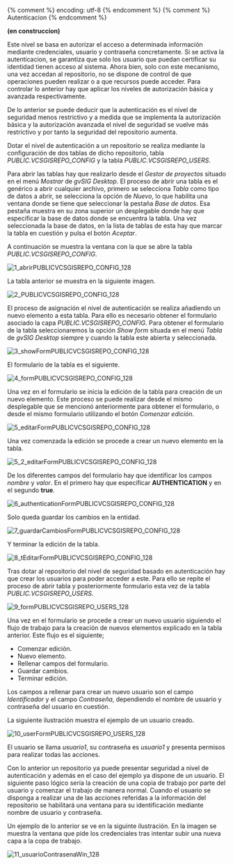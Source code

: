 {% comment %} encoding: utf-8 {% endcomment %}
{% comment %} Autenticacion {% endcomment %} 

**(en construccion)**

Este nivel se basa en autorizar el acceso a determinada información mediante credenciales, usuario y contraseña 
concretamente. Si se activa  la autenticacion, se garantiza que solo los usuario que puedan certificar su 
identidad tienen acceso al sistema. Ahora bien, solo con este mecanismo, una vez accedan al repositorio, no 
se dispone de control de que operaciones pueden realizar o a que recursos puede acceder. Para controlar lo anterior
hay que aplicar los niveles de autorización básica y avanzada respectivamente.

De lo anterior se puede deducir que la autenticación es el nivel de seguridad menos restrictivo y a medida que se 
implementa la autorización básica y la autorización avanzada el nivel de seguridad se vuelve más restrictivo y por
tanto la seguridad del repositorio aumenta.

Dotar el nivel de autenticación a un repositorio se realiza mediante la configuración de dos tablas de dicho
repositorio, tabla *PUBLIC.VCSGISREPO_CONFIG* y la tabla *PUBLIC.VCSGISREPO_USERS*.

Para abrir las tablas hay que realizarlo desde el *Gestor de proyectos* situado en el menú *Mostrar* de 
*gvSIG Desktop*. El proceso de abrir una tabla es el genérico a abrir cualquier archivo, primero se 
selecciona *Tabla* como tipo de datos a abrir, se selecciona la opción de *Nuevo*, lo que habilita una 
ventana donde se tiene que seleccionar la pestaña *Base de datos*. Esa pestaña muestra en su zona superior
un desplegable donde hay que especificar la base de datos donde se encuentra la tabla. 
Una vez seleccionada la base de datos, en la lista de tablas de esta hay que marcar la tabla 
en cuestión y pulsa el botón *Aceptar*.

A continuación se muestra la ventana con la que se abre la tabla *PUBLIC.VCSGISREPO_CONFIG*.

![1_abrirPUBLICVCSGISREPO_CONFIG_128](autenticacion_files/1_abrirPUBLICVCSGISREPO_CONFIG_128.png)

La tabla anterior se muestra en la siguiente imagen.

![2_PUBLICVCSGISREPO_CONFIG_128](autenticacion_files/2_PUBLICVCSGISREPO_CONFIG_128.png)

El proceso de asignación el nivel de autenticación se realiza añadiendo un nuevo elemento a esta tabla.
Para ello es necesario obtener el formulario asociado la capa *PUBLIC.VCSGISREPO_CONFIG*. 
Para obtener el formulario de la tabla seleccionaremos la opción *Show form* situada en el menú 
*Tabla* de *gvSIG Desktop* siempre y cuando la tabla este abierta y seleccionada.

![3_showFormPUBLICVCSGISREPO_CONFIG_128](autenticacion_files/3_showFormPUBLICVCSGISREPO_CONFIG_128.png)

El formulario de la tabla es el siguiente.

![4_formPUBLICVCSGISREPO_CONFIG_128](autenticacion_files/4_formPUBLICVCSGISREPO_CONFIG_128.png)

Una vez en el formulario se inicia la edición de la tabla para creación de un nuevo elemento. 
Este proceso se puede realizar desde el mismo desplegable que se mencionó anteriormente para obtener 
el formulario, o desde el mismo formulario utilizando el botón *Comenzar edición*.

![5_editarFormPUBLICVCSGISREPO_CONFIG_128](autenticacion_files/5_editarFormPUBLICVCSGISREPO_CONFIG_128.png)

Una vez comenzada la edición se procede a crear un nuevo elemento en la tabla.

![5_2_editarFormPUBLICVCSGISREPO_CONFIG_128](autenticacion_files/5_2_editarFormPUBLICVCSGISREPO_CONFIG_128.png)

De los diferentes campos del formulario hay que identificar los campos *nombre* y *valor*. En el primero hay que 
especificar **AUTHENTICATION** y en el segundo **true**.

![6_authenticationFormPUBLICVCSGISREPO_CONFIG_128](autenticacion_files/6_authenticationFormPUBLICVCSGISREPO_CONFIG_128.png)

Solo queda guardar los cambios en la entidad.

![7_guardarCambiosFormPUBLICVCSGISREPO_CONFIG_128](autenticacion_files/7_guardarCambiosFormPUBLICVCSGISREPO_CONFIG_128.png)

Y terminar la edición de la tabla.

![8_tEditarFormPUBLICVCSGISREPO_CONFIG_128](autenticacion_files/8_tEditarFormPUBLICVCSGISREPO_CONFIG_128.png)

Tras dotar al repositorio del nivel de seguridad basado en autenticación hay que crear los usuarios para poder 
acceder a este. Para ello se repite el proceso de abrir tabla y posteriormente formulario esta vez de la tabla
*PUBLIC.VCSGISREPO_USERS*.

![9_formPUBLICVCSGISREPO_USERS_128](autenticacion_files/9_formPUBLICVCSGISREPO_USERS_128.png)

Una vez en el formulario se procede a crear un nuevo usuario siguiendo el flujo de trabajo para la creación de
nuevos elementos explicado en la tabla anterior. Este flujo es el siguiente;
 * Comenzar edición.
 * Nuevo elemento.
 * Rellenar campos del formulario.
 * Guardar cambios.
 * Terminar edición.

Los campos a rellenar para crear un nuevo usuario son el campo *Identificador* y el campo *Contraseña*, dependiendo 
el nombre de usuario y contraseña del usuario en cuestión.

La siguiente ilustración muestra el ejemplo de un usuario creado.

![10_userFormPUBLICVCSGISREPO_USERS_128](autenticacion_files/10_userFormPUBLICVCSGISREPO_USERS_128.png)

El usuario se llama *usuario1*, su contraseña es *usuario1* y presenta permisos para realizar todas las acciones.

Con lo anterior un repositorio ya puede presentar seguridad a nivel de autenticación y además en el caso del ejemplo
ya dispone de un usuario. El siguiente paso lógico sería la creación de una copia de trabajo por parte del
usuario y comenzar el trabajo de manera normal. Cuando el usuario se disponga a realizar una de las acciones
referidas a la información del repositorio se habilitará una ventana para su identificación mediante nombre
de usuario y contraseña.

Un ejemplo de lo anterior se ve en la siguinte ilustración. En la imagen se muestra la ventana que pide los
credenciales tras intentar subir una nueva capa a la copa de trabajo.

![11_usuarioContrasenaWin_128](autenticacion_files/11_usuarioContrasenaWin_128.png)

